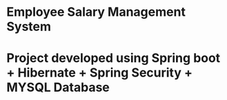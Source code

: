 # Employee Salary Management System
# Project developed using Spring boot + Hibernate + Spring Security + MYSQL Database
